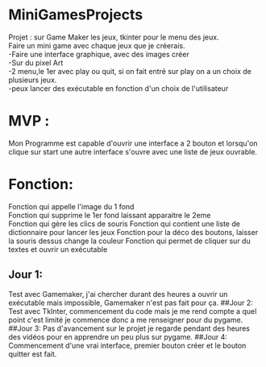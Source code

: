 
# MiniGamesProjects

Projet : sur Game Maker les jeux, tkinter pour le menu des jeux.  
  Faire un mini game avec chaque jeux que je créerais.  
    -Faire une interface graphique, avec des images créer   
      -Sur du pixel Art  
    -2 menu,le 1er avec play ou quit, si on fait entré sur play on a un choix de plusieurs jeux.  
    -peux lancer des exécutable en fonction d'un choix de l'utilisateur  
# MVP : 
Mon Programme est capable d'ouvrir une interface a 2 bouton et lorsqu'on clique sur start une autre interface s'ouvre avec une liste de jeux ouvrable.

 # Fonction:
 Fonction qui appelle l'image du 1 fond  
 Fonction qui supprime le 1er fond laissant apparaitre le 2eme  
 Fonction qui gère les clics de souris
 Fonction qui contient une liste de dictionnaire pour lancer les jeux
 Fonction pour la déco des boutons, laisser la souris dessus change la couleur
 Fonction qui permet de cliquer sur du textes et ouvrir un exécutable
 
## Jour 1: 
 Test avec Gamemaker, j'ai chercher durant des heures a ouvrir un exécutable mais impossible, Gamemaker n'est pas fait pour ça.
##Jour 2:
Test avec TkInter, commencement du code mais je me rend compte a quel point c'est limité je commence donc a me renseigner pour du pygame.
##Jour 3:
Pas d'avancement sur le projet je regarde pendant des heures des vidéos pour en apprendre un peu plus sur pygame.
##Jour 4: 
Commencement d'une vrai interface, premier bouton créer et le bouton quitter est fait.


    
